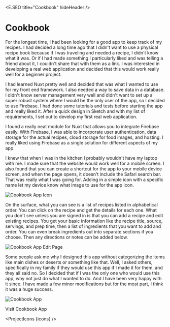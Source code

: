 <script>
  import * as E from "$components/Elemental";
  import ProjectIcons from "$components/ProjectIcons.svelte"
  import ProjectBtnLink from "$components/ProjectBtnLink.svelte"
  let icons = [
    "Nuxt",
    "Firebase",
    "Sass",
    "Sketch",
    "GitHub"
  ]
</script>

<E.SEO title="Cookbook" hideHeader  />

# Cookbook

For the longest time, I had been looking for a good app to keep track of my recipes. I had decided a long time ago that I didn't want to use a physical recipe book because if I was traveling and needed a recipe, I didn't know what it was. Or if I had made something I particularly liked and was telling a friend about it, I couldn't share that with them as a link. I was interested in developing a real web application and decided that this would work really well for a beginner project.

I had learned Nuxt pretty well and decided that was what I wanted to use for my front end framework. I also needed a way to save data in a database. I didn't know server management very well and didn't want to set up a super robust system where I would be the only user of the app, so I decided to use Firebase. I had done some tutorials and tests before starting the app and really liked it. After a quick design in Sketch and with my list of requirements, I set out to develop my first real web application.

I found a really neat module for Nuxt that allows you to integrate Firebase easily. With Firebase, I was able to incorporate user authentication, data storage for the actual recipes, cloud storage for food images, and hosting. I really liked using Firebase as a single solution for different aspects of my app.

I knew that when I was in the kitchen I probably wouldn't have my laptop with me. I made sure that the website would work well for a mobile screen. I also found that you can create a shortcut for the app to your mobile device screen, and when the page opens, it doesn't include the Safari search bar. That was really what I was going for. Adding in a simple icon with a specific name let my device know what image to use for the app icon.

<img src="/images/optimized/projects/cookbook/lg_app-icon.png" alt="Cookbook App Icon" />

On the surface, what you can see is a list of recipes listed in alphabetical order. You can click on the recipe and get the details for each one. What you don't see unless you are signed in is that you can add a recipe and edit existing recipes. You get your basic information like the recipe title, source, servings, and prep time, then a list of ingredients that you want to add and order. You can even break ingredients out into separate sections if you choose. Then any directions or notes can be added below.

<img src="/images/optimized/projects/cookbook/lg_cookbook-edit-screenshot.png" alt="Cookbook App Edit Page" />

Some people ask me why I designed this app without categorizing the items like main dishes or deserts or something like that. Well, I asked others, specifically in my family if they would use this app if I made it for them, and they all said no. So I decided that if I was the only one who would use this app, why not just do what I wanted to do. And I have been very happy with it since. I have made a few minor modifications but for the most part, I think it was a huge success.

<img src="/images/optimized/projects/cookbook/lg_cookbook-screenshot.png" alt="Cookbook App" />

<ProjectBtnLink href="https://cookbook.nathanblaylock.com">Visit Cookbook App</ProjectBtnLink>

<ProjectIcons {icons} />